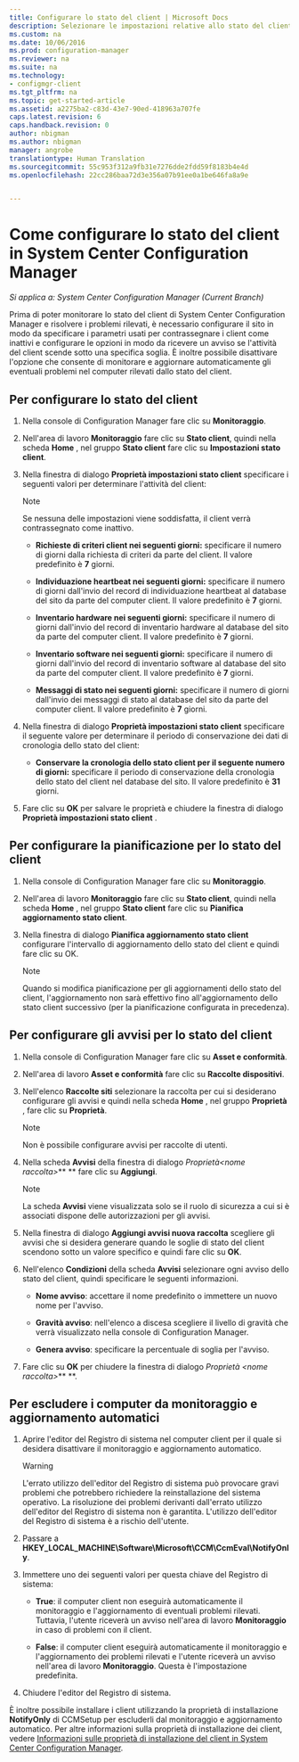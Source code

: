 ```yaml
---
title: Configurare lo stato del client | Microsoft Docs
description: Selezionare le impostazioni relative allo stato del client in System Center Configuration Manager.
ms.custom: na
ms.date: 10/06/2016
ms.prod: configuration-manager
ms.reviewer: na
ms.suite: na
ms.technology:
- configmgr-client
ms.tgt_pltfrm: na
ms.topic: get-started-article
ms.assetid: a2275ba2-c83d-43e7-90ed-418963a707fe
caps.latest.revision: 6
caps.handback.revision: 0
author: nbigman
ms.author: nbigman
manager: angrobe
translationtype: Human Translation
ms.sourcegitcommit: 55c953f312a9fb31e7276dde2fdd59f8183b4e4d
ms.openlocfilehash: 22cc286baa72d3e356a07b91ee0a1be646fa8a9e


---
```

# <a name="how-to-configure-client-status-in-system-center-configuration-manager"></a>Come configurare lo stato del client in System Center Configuration Manager

*Si applica a: System Center Configuration Manager (Current Branch)*

Prima di poter monitorare lo stato del client di System Center Configuration Manager e risolvere i problemi rilevati, è necessario configurare il sito in modo da specificare i parametri usati per contrassegnare i client come inattivi e configurare le opzioni in modo da ricevere un avviso se l'attività del client scende sotto una specifica soglia. È inoltre possibile disattivare l'opzione che consente di monitorare e aggiornare automaticamente gli eventuali problemi nel computer rilevati dallo stato del client.  

##  <a name="a-namebkmk1a-to-configure-client-status"></a><a name="BKMK_1"></a> Per configurare lo stato del client  

1.  Nella console di Configuration Manager fare clic su **Monitoraggio**.  

2.  Nell'area di lavoro **Monitoraggio** fare clic su **Stato client**, quindi nella scheda **Home** , nel gruppo **Stato client** fare clic su **Impostazioni stato client**.  

3.  Nella finestra di dialogo **Proprietà impostazioni stato client** specificare i seguenti valori per determinare l'attività del client:  

    > [!NOTE]  
    >  Se nessuna delle impostazioni viene soddisfatta, il client verrà contrassegnato come inattivo.  

    -   **Richieste di criteri client nei seguenti giorni:** specificare il numero di giorni dalla richiesta di criteri da parte del client. Il valore predefinito è **7** giorni.  

    -   **Individuazione heartbeat nei seguenti giorni:** specificare il numero di giorni dall'invio del record di individuazione heartbeat al database del sito da parte del computer client. Il valore predefinito è **7** giorni.  

    -   **Inventario hardware nei seguenti giorni:** specificare il numero di giorni dall'invio del record di inventario hardware al database del sito da parte del computer client. Il valore predefinito è **7** giorni.  

    -   **Inventario software nei seguenti giorni:** specificare il numero di giorni dall'invio del record di inventario software al database del sito da parte del computer client. Il valore predefinito è **7** giorni.  

    -   **Messaggi di stato nei seguenti giorni:** specificare il numero di giorni dall'invio dei messaggi di stato al database del sito da parte del computer client. Il valore predefinito è **7** giorni.  

4.  Nella finestra di dialogo **Proprietà impostazioni stato client** specificare il seguente valore per determinare il periodo di conservazione dei dati di cronologia dello stato del client:  

    -   **Conservare la cronologia dello stato client per il seguente numero di giorni:** specificare il periodo di conservazione della cronologia dello stato del client nel database del sito. Il valore predefinito è **31** giorni.  

5.  Fare clic su **OK** per salvare le proprietà e chiudere la finestra di dialogo **Proprietà impostazioni stato client** .  

##  <a name="a-namebkmkschedulea-to-configure-the-schedule-for-client-status"></a><a name="BKMK_Schedule"></a> Per configurare la pianificazione per lo stato del client  

1.  Nella console di Configuration Manager fare clic su **Monitoraggio**.  

2.  Nell'area di lavoro **Monitoraggio** fare clic su **Stato client**, quindi nella scheda **Home** , nel gruppo **Stato client** fare clic su **Pianifica aggiornamento stato client**.  

3.  Nella finestra di dialogo **Pianifica aggiornamento stato client** configurare l'intervallo di aggiornamento dello stato del client e quindi fare clic su OK.  

    > [!NOTE]  
    >  Quando si modifica pianificazione per gli aggiornamenti dello stato del client, l'aggiornamento non sarà effettivo fino all'aggiornamento dello stato client successivo (per la pianificazione configurata in precedenza).  

##  <a name="a-namebkmk2a-to-configure-alerts-for-client-status"></a><a name="BKMK_2"></a> Per configurare gli avvisi per lo stato del client  

1.  Nella console di Configuration Manager fare clic su **Asset e conformità**.  

2.  Nell'area di lavoro **Asset e conformità** fare clic su **Raccolte dispositivi**.  

3.  Nell'elenco **Raccolte siti** selezionare la raccolta per cui si desiderano configurare gli avvisi e quindi nella scheda **Home** , nel gruppo **Proprietà** , fare clic su **Proprietà**.  

    > [!NOTE]  
    >  Non è possibile configurare avvisi per raccolte di utenti.  

4.  Nella scheda **Avvisi** della finestra di dialogo *Proprietà&lt;nome raccolta\>*** ** fare clic su **Aggiungi**.  

    > [!NOTE]  
    >  La scheda **Avvisi** viene visualizzata solo se il ruolo di sicurezza a cui si è associati dispone delle autorizzazioni per gli avvisi.  

5.  Nella finestra di dialogo **Aggiungi avvisi nuova raccolta** scegliere gli avvisi che si desidera generare quando le soglie di stato del client scendono sotto un valore specifico e quindi fare clic su **OK**.  

6.  Nell'elenco **Condizioni** della scheda **Avvisi** selezionare ogni avviso dello stato del client, quindi specificare le seguenti informazioni.  

    -   **Nome avviso**: accettare il nome predefinito o immettere un nuovo nome per l'avviso.  

    -   **Gravità avviso**: nell'elenco a discesa scegliere il livello di gravità che verrà visualizzato nella console di Configuration Manager.  

    -   **Genera avviso**: specificare la percentuale di soglia per l'avviso.  

7.  Fare clic su **OK** per chiudere la finestra di dialogo *Proprietà &lt;nome raccolta\>*** **.  

##  <a name="a-namebkmk3a-to-exclude-computers-from-automatic-remediation"></a><a name="BKMK_3"></a> Per escludere i computer da monitoraggio e aggiornamento automatici  

1.  Aprire l'editor del Registro di sistema nel computer client per il quale si desidera disattivare il monitoraggio e aggiornamento automatico.  

    > [!WARNING]  
    >  L'errato utilizzo dell'editor del Registro di sistema può provocare gravi problemi che potrebbero richiedere la reinstallazione del sistema operativo. La risoluzione dei problemi derivanti dall'errato utilizzo dell'editor del Registro di sistema non è garantita. L'utilizzo dell'editor del Registro di sistema è a rischio dell'utente.  

2.  Passare a **HKEY_LOCAL_MACHINE\Software\Microsoft\CCM\CcmEval\NotifyOnly**.  

3.  Immettere uno dei seguenti valori per questa chiave del Registro di sistema:  

    -   **True**: il computer client non eseguirà automaticamente il monitoraggio e l'aggiornamento di eventuali problemi rilevati. Tuttavia, l'utente riceverà un avviso nell'area di lavoro **Monitoraggio** in caso di problemi con il client.  

    -   **False**: il computer client eseguirà automaticamente il monitoraggio e l'aggiornamento dei problemi rilevati e l'utente riceverà un avviso nell'area di lavoro **Monitoraggio**. Questa è l'impostazione predefinita.  

4.  Chiudere l'editor del Registro di sistema.  

 È inoltre possibile installare i client utilizzando la proprietà di installazione **NotifyOnly** di CCMSetup per escluderli dal monitoraggio e aggiornamento automatico. Per altre informazioni sulla proprietà di installazione dei client, vedere [Informazioni sulle proprietà di installazione del client in System Center Configuration Manager](../../../core/clients/deploy/about-client-installation-properties.md).  



<!--HONumber=Dec16_HO3-->


